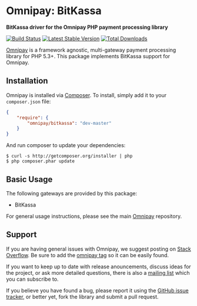 # Omnipay: BitKassa

**BitKassa driver for the Omnipay PHP payment processing library**

[![Build Status](https://travis-ci.org/thephpleague/omnipay-bitkassa.png?branch=master)](https://travis-ci.org/thephpleague/omnipay-bitkassa)
[![Latest Stable Version](https://poser.pugx.org/omnipay/bitkassa/version.png)](https://packagist.org/packages/omnipay/bitkassa)
[![Total Downloads](https://poser.pugx.org/omnipay/bitkassa/d/total.png)](https://packagist.org/packages/omnipay/bitkassa)

[Omnipay](https://github.com/thephpleague/omnipay) is a framework agnostic, multi-gateway payment
processing library for PHP 5.3+. This package implements BitKassa support for Omnipay.

## Installation

Omnipay is installed via [Composer](http://getcomposer.org/). To install, simply add it
to your `composer.json` file:

```json
{
    "require": {
        "omnipay/bitkassa": "dev-master"
    }
}
```

And run composer to update your dependencies:

    $ curl -s http://getcomposer.org/installer | php
    $ php composer.phar update

## Basic Usage

The following gateways are provided by this package:

* BitKassa

For general usage instructions, please see the main [Omnipay](https://github.com/thephpleague/omnipay)
repository.

## Support

If you are having general issues with Omnipay, we suggest posting on
[Stack Overflow](http://stackoverflow.com/). Be sure to add the
[omnipay tag](http://stackoverflow.com/questions/tagged/omnipay) so it can be easily found.

If you want to keep up to date with release anouncements, discuss ideas for the project,
or ask more detailed questions, there is also a [mailing list](https://groups.google.com/forum/#!forum/omnipay) which
you can subscribe to.

If you believe you have found a bug, please report it using the [GitHub issue tracker](https://github.com/thephpleague/omnipay-bitkassa/issues),
or better yet, fork the library and submit a pull request.
